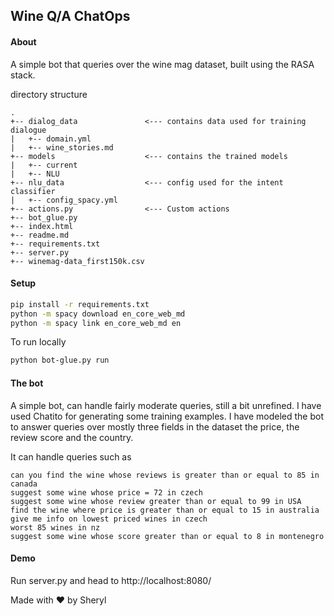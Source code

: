 ## Wine Q/A ChatOps

#### About
A simple bot that queries over the wine mag dataset, built using the RASA stack.

directory structure
```
.
+-- dialog_data               <--- contains data used for training dialogue
|   +-- domain.yml          
|   +-- wine_stories.md
+-- models                    <--- contains the trained models
|   +-- current      
|   +-- NLU
+-- nlu_data                  <--- config used for the intent classifier  
|   +-- config_spacy.yml
+-- actions.py                <--- Custom actions
+-- bot_glue.py
+-- index.html
+-- readme.md
+-- requirements.txt
+-- server.py
+-- winemag-data_first150k.csv
```

#### Setup
```bash
pip install -r requirements.txt
python -m spacy download en_core_web_md
python -m spacy link en_core_web_md en
```

To run locally
```bash
python bot-glue.py run
```
#### The bot
A simple bot, can handle fairly moderate queries, still a bit unrefined. I have used Chatito for generating some training examples.
I have modeled the bot to answer queries over mostly three fields in the dataset the price, the review score and the country.


 
 It can handle queries such as
```
can you find the wine whose reviews is greater than or equal to 85 in canada
suggest some wine whose price = 72 in czech
suggest some wine whose review greater than or equal to 99 in USA
find the wine where price is greater than or equal to 15 in australia
give me info on lowest priced wines in czech
worst 85 wines in nz
suggest some wine whose score greater than or equal to 8 in montenegro
```


#### Demo
Run server.py and head to http://localhost:8080/

Made with :heart: by Sheryl
